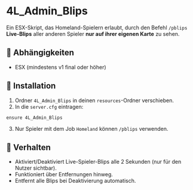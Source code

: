 # 4L_Admin_Blips

Ein ESX-Skript, das Homeland-Spielern erlaubt, durch den Befehl `/pblips` **Live-Blips** aller anderen Spieler **nur auf ihrer eigenen Karte** zu sehen.

## 🧰 Abhängigkeiten

- ESX (mindestens v1 final oder höher)

## 🚀 Installation

1. Ordner `4L_Admin_Blips` in deinen `resources`-Ordner verschieben.
2. In die `server.cfg` eintragen:

```
ensure 4L_Admin_Blips
```

3. Nur Spieler mit dem Job `Homeland` können `/pblips` verwenden.

## 🔁 Verhalten

- Aktiviert/Deaktiviert Live-Spieler-Blips alle 2 Sekunden (nur für den Nutzer sichtbar).
- Funktioniert über Entfernungen hinweg.
- Entfernt alle Blips bei Deaktivierung automatisch.


